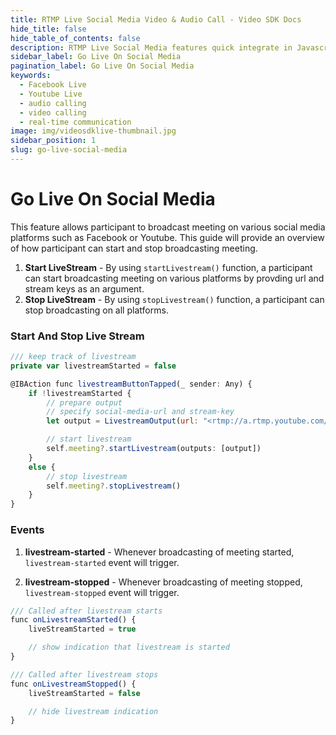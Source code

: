 ```yaml
---
title: RTMP Live Social Media Video & Audio Call - Video SDK Docs
hide_title: false
hide_table_of_contents: false
description: RTMP Live Social Media features quick integrate in Javascript, React JS, Android, IOS, React Native, Flutter with Video SDK to add live video & audio conferencing to your applications.
sidebar_label: Go Live On Social Media
pagination_label: Go Live On Social Media
keywords:
  - Facebook Live
  - Youtube Live
  - audio calling
  - video calling
  - real-time communication
image: img/videosdklive-thumbnail.jpg
sidebar_position: 1
slug: go-live-social-media
---
```


# Go Live On Social Media

This feature allows participant to broadcast meeting on various social media platforms such as Facebook or Youtube.
This guide will provide an overview of how participant can start and stop broadcasting meeting.

1. **Start LiveStream** - By using `startLivestream()` function, a participant can start broadcasting meeting on various platforms by provding url and stream keys as an argument.
2. **Stop LiveStream** - By using `stopLivestream()` function, a participant can stop broadcasting on all platforms.

### Start And Stop Live Stream

```js
/// keep track of livestream
private var livestreamStarted = false

@IBAction func livestreamButtonTapped(_ sender: Any) {
    if !livestreamStarted {
        // prepare output
        // specify social-media-url and stream-key
        let output = LivestreamOutput(url: "<rtmp://a.rtmp.youtube.com/live2>", streamKey: "<stream-key>")

        // start livestream
        self.meeting?.startLivestream(outputs: [output])
    }
    else {
        // stop livestream
        self.meeting?.stopLivestream()
    }
}
```

### Events

1. **livestream-started** - Whenever broadcasting of meeting started, `livestream-started` event will trigger.

2. **livestream-stopped** - Whenever broadcasting of meeting stopped, `livestream-stopped` event will trigger.

```js
/// Called after livestream starts
func onLivestreamStarted() {
    liveStreamStarted = true

    // show indication that livestream is started
}

/// Called after livestream stops
func onLivestreamStopped() {
    liveStreamStarted = false

    // hide livestream indication
}
```
